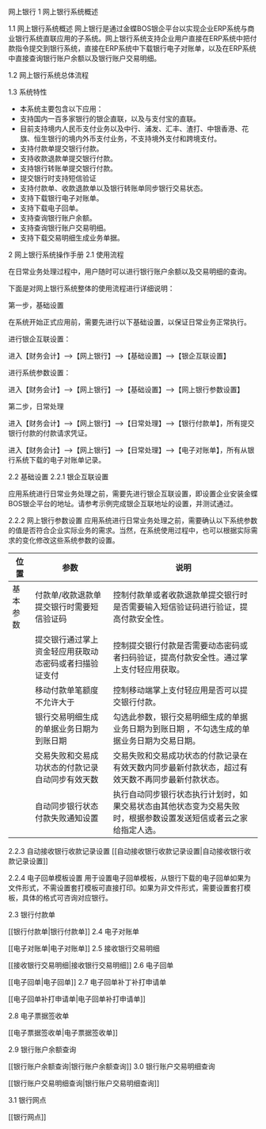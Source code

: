  网上银行 
1 网上银行系统概述 

1.1 网上银行系统概述 
网上银行是通过金蝶BOS银企平台以实现企业ERP系统与商业银行系统直联应用的子系统。网上银行系统支持企业用户直接在ERP系统中把付款指令提交到银行系统，直接在ERP系统中下载银行电子对账单，以及在ERP系统中直接查询银行账户余额以及银行账户交易明细。

1.2 网上银行系统总体流程

1.3 系统特性 

  * 本系统主要包含以下应用：
  * 支持国内一百多家银行的银企直联，以及与支付宝的直联。
  * 目前支持境内人民币支付业务以及中行、浦发、汇丰、渣打、中银香港、花旗、恒生银行的境内外币支付业务，不支持境外支付和跨境支付。
  * 支持付款单提交银行付款。 
  * 支持收款退款单提交银行付款。
  * 支持银行转账单提交银行付款。 
  * 提交银行时支持短信验证
  * 支持付款单、收款退款单以及银行转账单同步银行交易状态。
  * 支持下载银行电子对账单。
  * 支持下载电子回单。
  * 支持查询银行账户余额。
  * 支持查询银行账户交易明细。
  * 支持下载交易明细生成业务单据。

  
2 网上银行系统操作手册 
2.1 使用流程 

在日常业务处理过程中，用户随时可以进行银行账户余额以及交易明细的查询。

下面是对网上银行系统整体的使用流程进行详细说明：

第一步，基础设置

在系统开始正式应用前，需要先进行以下基础设置，以保证日常业务正常执行。

进行银企互联设置：

进入【财务会计】—>【网上银行】—>【基础设置】—>【银企互联设置】

进行系统参数设置：

进入【财务会计】—>【网上银行】—>【基础设置】—>【网上银行参数设置】

第二步，日常处理

进入【财务会计】—>【网上银行】—>【日常处理】—>【银行付款单】，所有提交银行付款的付款请求凭证。

进入【财务会计】—>【网上银行】—>【日常处理】—>【电子对账单】，所有从银行系统下载的电子对账单记录。

2.2 基础设置 
2.2.1 银企互联设置 

应用系统进行日常业务处理之前，需要先进行银企互联设置，即设置企业安装金蝶BOS银企平台的地址。请参考示例完成银企互联地址的设置，并测试通过。

2.2.2 网上银行参数设置 
应用系统进行日常业务处理之前，需要确认以下系统参数的值是否符合企业实际业务的需求。当然，在系统使用过程中，也可以根据实际需求的变化修改这些系统参数的设置。

| 位置 | 参数         | 说明                                                     | 
| -------- | --------         | -------------------------------------------------------------------------------- | 
| 基本参数 | 付款单/收款退款单提交银行时需要短信验证码         | 控制付款单或者收款退款单提交银行时是否需要输入短信验证码进行验证，提高付款安全性。|
|  | 提交银行通过掌上资金轻应用获取动态密码或者扫描验证支付         | 控制提交银行付款是否需要动态密码或者扫码验证，提高付款安全性。通过掌上支付轻应用获取。|
|  | 移动付款单笔额度不允许大于         | 控制移动端掌上支付轻应用是否可以提交银行付款。|
|  | 银行交易明细生成的单据业务日期为到账日期         | 勾选此参数，银行交易明细生成的单据业务日期为到账日期  ，不勾选生成的单据业务日期为交易日期。|
|  | 交易失败和交易成功状态的付款记录自动同步有效天数          | 交易失败和交易成功状态的付款记录在有效天数内同步最新付款状态，超过有效天数不再同步最新付款状态。|
|  | 自动同步银行状态付款失败通知设置         | 执行自动同步银行状态执行计划时，如果交易状态由其他状态变为交易失败时，根据参数设置发送短信或者云之家给指定人选。|



2.2.3 自动接收银行收款记录设置 
[[自动接收银行收款记录设置|自动接收银行收款记录设置]]

2.2.4 电子回单模板设置 
用于设置电子回单模板，从银行下载的电子回单如果为文件形式，不需设置套打模板可直接打印。如果为非文件形式，需要设置套打模板，具体的格式可咨询对应银行。

2.3 银行付款单 

[[银行付款单|银行付款单]]
2.4 电子对账单 

[[电子对账单|电子对账单]]
2.5 接收银行交易明细 

[[接收银行交易明细|接收银行交易明细]]
2.6 电子回单 

[[电子回单|电子回单]]
2.7 电子回单补丁补打申请单 

[[电子回单补打申请单|电子回单补打申请单]]

2.8 电子票据签收单 

 [[电子票据签收单|电子票据签收单]]

2.9 银行账户余额查询 

[[银行账户余额查询|银行账户余额查询]]
3.0 银行账户交易明细查询 

[[银行账户交易明细查询|银行账户交易明细查询]]



3.1 银行网点 

[[银行网点]]


